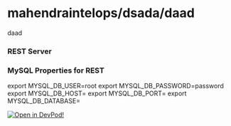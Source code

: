 # mahendraintelops/dsada/daad
daad


### REST Server



    
### MySQL Properties for REST
export MYSQL_DB_USER=root
export MYSQL_DB_PASSWORD=password
export MYSQL_DB_HOST=
export MYSQL_DB_PORT=
export MYSQL_DB_DATABASE=
    










[![Open in DevPod!](https://devpod.sh/assets/open-in-devpod.svg)](https://devpod.sh/open#https://github.com/mahendraintelops/dsada/daad)